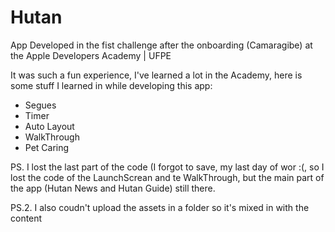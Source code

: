 # Hutan
App Developed in the fist challenge after the onboarding (Camaragibe) at the Apple Developers Academy | UFPE

It was such a fun experience, I've learned a lot in the Academy, here is some stuff I learned in while developing this app:
- Segues
- Timer
- Auto Layout
- WalkThrough
- Pet Caring

PS. I lost the last part of the code (I forgot to save, my last day of wor :(, so I lost the code of the LaunchScrean and te WalkThrough, but the main part of the app (Hutan News and Hutan Guide) still there.

PS.2. I also coudn't upload the assets in a folder so it's mixed in with the content
